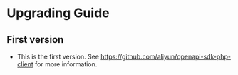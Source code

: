 Upgrading Guide
===============

First version
-----------------------

* This is the first version. See <https://github.com/aliyun/openapi-sdk-php-client> for more information.
